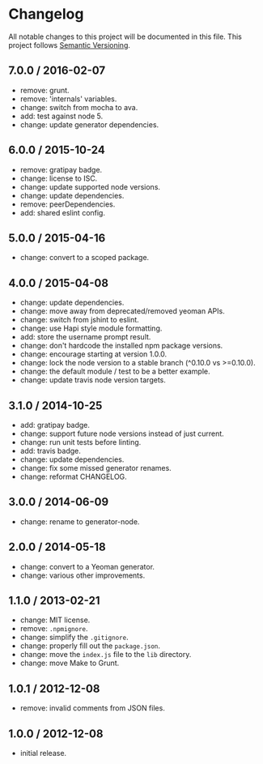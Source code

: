 # Changelog
All notable changes to this project will be documented in this file.
This project follows [Semantic Versioning](http://semver.org).

## 7.0.0 / 2016-02-07
 - remove: grunt.
 - remove: 'internals' variables.
 - change: switch from mocha to ava.
 - add: test against node 5.
 - change: update generator dependencies.

## 6.0.0 / 2015-10-24
 - remove: gratipay badge.
 - change: license to ISC.
 - change: update supported node versions.
 - change: update dependencies.
 - remove: peerDependencies.
 - add: shared eslint config.

## 5.0.0 / 2015-04-16
 - change: convert to a scoped package.

## 4.0.0 / 2015-04-08
 - change: update dependencies.
 - change: move away from deprecated/removed yeoman APIs.
 - change: switch from jshint to eslint.
 - change: use Hapi style module formatting.
 - add: store the username prompt result.
 - change: don't hardcode the installed npm package versions.
 - change: encourage starting at version 1.0.0.
 - change: lock the node version to a stable branch (^0.10.0 vs >=0.10.0).
 - change: the default module / test to be a better example.
 - change: update travis node version targets.

## 3.1.0 / 2014-10-25
 - add: gratipay badge.
 - change: support future node versions instead of just current.
 - change: run unit tests before linting.
 - add: travis badge.
 - change: update dependencies.
 - change: fix some missed generator renames.
 - change: reformat CHANGELOG.

## 3.0.0 / 2014-06-09
 - change: rename to generator-node.

## 2.0.0 / 2014-05-18
 - change: convert to a Yeoman generator.
 - change: various other improvements.

## 1.1.0 / 2013-02-21
 - change: MIT license.
 - remove: `.npmignore`.
 - change: simplify the `.gitignore`.
 - change: properly fill out the `package.json`.
 - change: move the `index.js` file to the `lib` directory.
 - change: move Make to Grunt.

## 1.0.1 / 2012-12-08
 - remove: invalid comments from JSON files.

## 1.0.0 / 2012-12-08
 - initial release.

